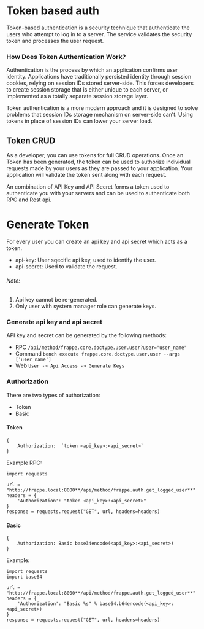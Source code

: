 # Token based auth
Token-based authentication is a security technique that authenticate the users who attempt to log in to a server. The service validates the security token and processes the user request.

### How Does Token Authentication Work?
Authentication is the process by which an application confirms user identity. Applications have traditionally persisted identity through session cookies, relying on session IDs stored server-side. This forces developers to create session storage that is either unique to each server, or implemented as a totally separate session storage layer.

Token authentication is a more modern approach and it is designed to solve problems that session IDs storage mechanism on server-side can’t. Using tokens in place of session IDs can lower your server load.

## Token CRUD
As a developer, you can use tokens for full CRUD operations.
Once an Token has been generated, the token can be used to authorize individual requests made by your users as they are passed to your application. Your application will validate the token sent along with each request. 

An combination of API Key and API Secret forms a token used to authenticate you with your servers and can be used to authenticate both  RPC and Rest api.

# Generate Token
For every user you can create an api key and api secret which acts as a token.
  - api-key: User sqecific api key, used to identify the user.
  - api-secret: Used to validate the request.
###### Note: 
1. Api key cannot  be re-generated.
2. Only user with system manager role can generate keys.

### Generate api key and api secret

API key and secret can be generated by the following methods:
-  RPC      `/api/method/frappe.core.doctype.user.user?user="user_name"`
-  Command   `bench execute frappe.core.doctype.user.user --args ['user_name']`
-  Web       `User -> Api Access -> Generate Keys` 

### Authorization
There are two types of authorization:
- Token 
- Basic


#### Token
```
{
    Authorization:  `token <api_key>:<api_secret>`
}
```
 Example RPC:
```
import requests

url = "http://frappe.local:8000**/api/method/frappe.auth.get_logged_user**"
headers = {
    'Authorization': "token <api_key>:<api_secret>"
}
response = requests.request("GET", url, headers=headers)
```

#### Basic
```
{
    Authorization: Basic base34encode(<api_key>:<api_secret>)
}
```
Example:
```
import requests
import base64

url = "http://frappe.local:8000**/api/method/frappe.auth.get_logged_user**"
headers = {
    'Authorization': "Basic %s" % base64.b64encode(<api_key>:<api_secret>)
}
response = requests.request("GET", url, headers=headers)
```